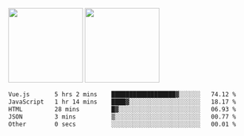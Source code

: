 <img src="https://github-readme-stats.vercel.app/api?username=Dream4ever&count_private=true&show_icons=true&theme=tokyonight" height="150" /> <img src="https://github-readme-stats.vercel.app/api/top-langs/?username=Dream4ever&count_private=true&show_icons=true&theme=tokyonight&langs_count=5&layout=compact" height="150" />

<!--START_SECTION:waka-->

```txt
Vue.js       5 hrs 2 mins    ██████████████████▓░░░░░░   74.12 %
JavaScript   1 hr 14 mins    ████▓░░░░░░░░░░░░░░░░░░░░   18.17 %
HTML         28 mins         █▓░░░░░░░░░░░░░░░░░░░░░░░   06.93 %
JSON         3 mins          ▒░░░░░░░░░░░░░░░░░░░░░░░░   00.77 %
Other        0 secs          ░░░░░░░░░░░░░░░░░░░░░░░░░   00.01 %
```

<!--END_SECTION:waka-->
